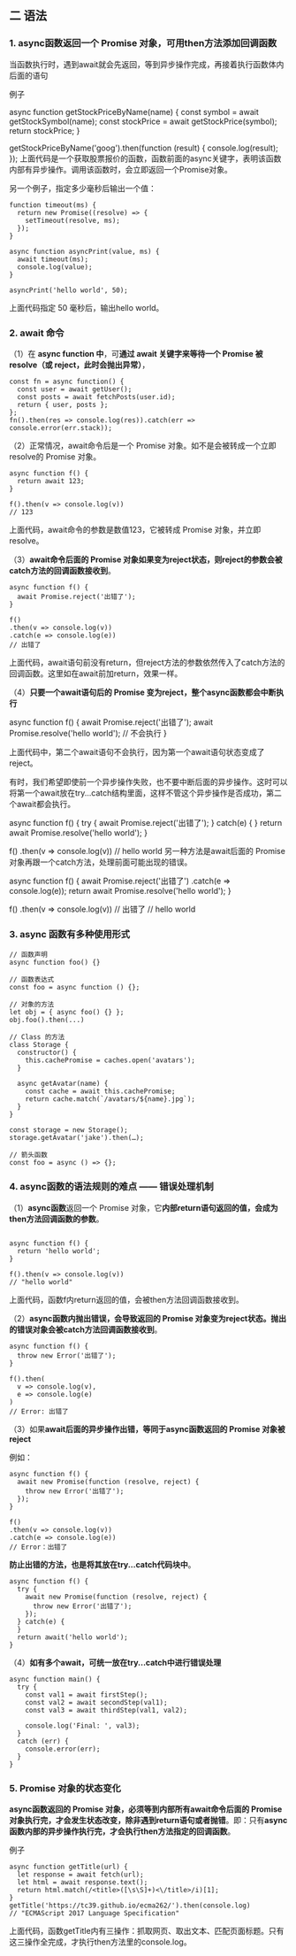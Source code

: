 ## 二 语法

### 1. async函数返回一个 Promise 对象，可用then方法添加回调函数
当函数执行时，遇到await就会先返回，等到异步操作完成，再接着执行函数体内后面的语句

例子

async function getStockPriceByName(name) {
  const symbol = await getStockSymbol(name);
  const stockPrice = await getStockPrice(symbol);
  return stockPrice;
}

getStockPriceByName('goog').then(function (result) {
  console.log(result);
});
上面代码是一个获取股票报价的函数，函数前面的async关键字，表明该函数内部有异步操作。调用该函数时，会立即返回一个Promise对象。

另一个例子，指定多少毫秒后输出一个值：



```
function timeout(ms) {
  return new Promise((resolve) => {
    setTimeout(resolve, ms);
  });
}

async function asyncPrint(value, ms) {
  await timeout(ms);
  console.log(value);
}

asyncPrint('hello world', 50);
```


上面代码指定 50 毫秒后，输出hello world。


### 2. await 命令
（1）在 **async function 中**，可**通过 await 关键字来等待一个 Promise 被 resolve（或 reject，此时会抛出异常）**， 

```
const fn = async function() {
  const user = await getUser();
  const posts = await fetchPosts(user.id);
  return { user, posts };
};
fn().then(res => console.log(res)).catch(err => console.error(err.stack));
```

（2）正常情况，await命令后是一个 Promise 对象。如不是会被转成一个立即resolve的 Promise 对象。



```
async function f() {
  return await 123;
}

f().then(v => console.log(v))
// 123
```


上面代码，await命令的参数是数值123，它被转成 Promise 对象，并立即resolve。

（3）**await命令后面的 Promise 对象如果变为reject状态，则reject的参数会被catch方法的回调函数接收到**。



```
async function f() {
  await Promise.reject('出错了');
}

f()
.then(v => console.log(v))
.catch(e => console.log(e))
// 出错了
```


上面代码，await语句前没有return，但reject方法的参数依然传入了catch方法的回调函数。这里如在await前加return，效果一样。

（4）**只要一个await语句后的 Promise 变为reject，整个async函数都会中断执行**

async function f() {
  await Promise.reject('出错了');
  await Promise.resolve('hello world'); // 不会执行
}

上面代码中，第二个await语句不会执行，因为第一个await语句状态变成了reject。

有时，我们希望即使前一个异步操作失败，也不要中断后面的异步操作。这时可以将第一个await放在try...catch结构里面，这样不管这个异步操作是否成功，第二个await都会执行。

async function f() {
  try {
    await Promise.reject('出错了');
  } catch(e) {
  }
  return await Promise.resolve('hello world');
}

f()
.then(v => console.log(v))
// hello world
另一种方法是await后面的 Promise 对象再跟一个catch方法，处理前面可能出现的错误。

async function f() {
  await Promise.reject('出错了')
    .catch(e => console.log(e));
  return await Promise.resolve('hello world');
}

f()
.then(v => console.log(v))
// 出错了
// hello world


### 3. async 函数有多种使用形式



```
// 函数声明
async function foo() {}

// 函数表达式
const foo = async function () {};

// 对象的方法
let obj = { async foo() {} };
obj.foo().then(...)

// Class 的方法
class Storage {
  constructor() {
    this.cachePromise = caches.open('avatars');
  }

  async getAvatar(name) {
    const cache = await this.cachePromise;
    return cache.match(`/avatars/${name}.jpg`);
  }
}

const storage = new Storage();
storage.getAvatar('jake').then(…);

// 箭头函数
const foo = async () => {};
```

### 4. async函数的语法规则的难点 —— 错误处理机制

（1）**async函数**返回一个 Promise 对象，它**内部return语句返回的值，会成为then方法回调函数的参数**。


```

async function f() {
  return 'hello world';
}

f().then(v => console.log(v))
// "hello world"
```


上面代码，函数f内return返回的值，会被then方法回调函数接收到。

（2）**async函数内抛出错误，会导致返回的 Promise 对象变为reject状态。抛出的错误对象会被catch方法回调函数接收到**。



```
async function f() {
  throw new Error('出错了');
}

f().then(
  v => console.log(v),
  e => console.log(e)
)
// Error: 出错了
```


（3）如果**await后面的异步操作出错，等同于async函数返回的 Promise 对象被reject**

例如：

```
async function f() {
  await new Promise(function (resolve, reject) {
    throw new Error('出错了');
  });
}

f()
.then(v => console.log(v))
.catch(e => console.log(e))
// Error：出错了
```

**防止出错的方法，也是将其放在try...catch代码块中**。



```
async function f() {
  try {
    await new Promise(function (resolve, reject) {
      throw new Error('出错了');
    });
  } catch(e) {
  }
  return await('hello world');
}
```


（4）**如有多个await，可统一放在try...catch中进行错误处理**



```
async function main() {
  try {
    const val1 = await firstStep();
    const val2 = await secondStep(val1);
    const val3 = await thirdStep(val1, val2);

    console.log('Final: ', val3);
  }
  catch (err) {
    console.error(err);
  }
}
```


### 5. Promise 对象的状态变化
**async函数返回的 Promise 对象，必须等到内部所有await命令后面的 Promise 对象执行完，才会发生状态改变，除非遇到return语句或者抛错**。即：只有**async函数内部的异步操作执行完，才会执行then方法指定的回调函数**。

例子



```
async function getTitle(url) {
  let response = await fetch(url);
  let html = await response.text();
  return html.match(/<title>([\s\S]+)<\/title>/i)[1];
}
getTitle('https://tc39.github.io/ecma262/').then(console.log)
// "ECMAScript 2017 Language Specification"
```


上面代码，函数getTitle内有三操作：抓取网页、取出文本、匹配页面标题。只有这三操作全完成，才执行then方法里的console.log。

